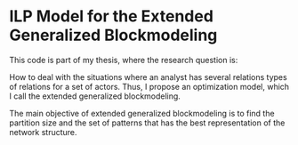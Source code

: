 # ILP Model for the Extended Generalized Blockmodeling 

This code is part of my thesis, where the research question is:

How to deal with the situations where an analyst has several relations types of relations for a set of actors. Thus, I propose an optimization model, which I call the extended generalized blockmodeling.

The main objective of extended generalized blockmodeling is to find the partition size and the set of patterns that has the best representation of the network structure. 
